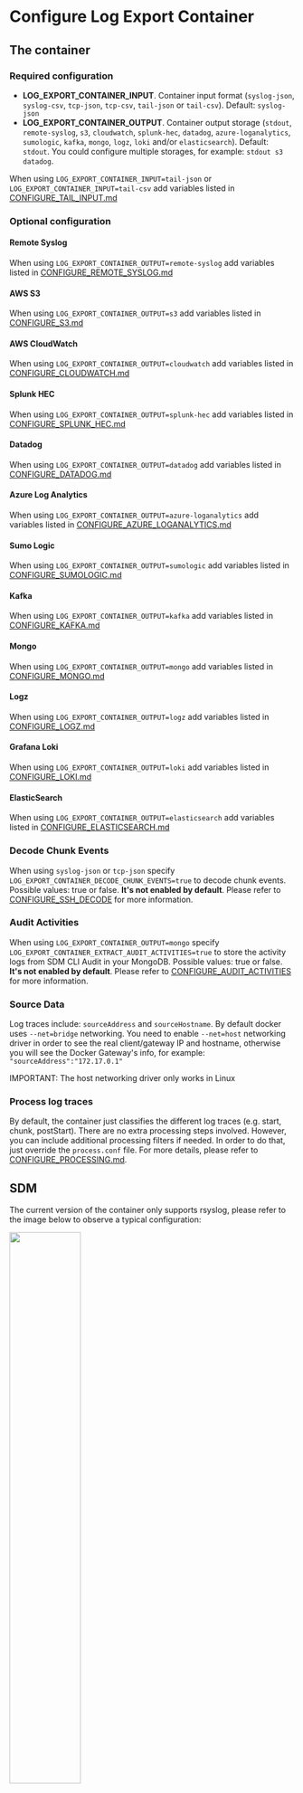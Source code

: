 # Configure Log Export Container

## The container

### Required configuration

- **LOG_EXPORT_CONTAINER_INPUT**. Container input format (`syslog-json`, `syslog-csv`, `tcp-json`, `tcp-csv`, `tail-json` or `tail-csv`). Default: `syslog-json`
- **LOG_EXPORT_CONTAINER_OUTPUT**. Container output storage (`stdout`, `remote-syslog`, `s3`, `cloudwatch`, `splunk-hec`, `datadog`, `azure-loganalytics`, `sumologic`, `kafka`, `mongo`, `logz`, `loki` and/or `elasticsearch`). Default: `stdout`. You could configure multiple storages, for example: `stdout s3 datadog`.

When using `LOG_EXPORT_CONTAINER_INPUT=tail-json` or `LOG_EXPORT_CONTAINER_INPUT=tail-csv` add variables listed in [CONFIGURE_TAIL_INPUT.md](CONFIGURE_TAIL_INPUT.md)

### Optional configuration

#### Remote Syslog

When using `LOG_EXPORT_CONTAINER_OUTPUT=remote-syslog` add variables listed in [CONFIGURE_REMOTE_SYSLOG.md](CONFIGURE_REMOTE_SYSLOG.md)

#### AWS S3

When using `LOG_EXPORT_CONTAINER_OUTPUT=s3` add variables listed in [CONFIGURE_S3.md](CONFIGURE_S3.md)

#### AWS CloudWatch

When using `LOG_EXPORT_CONTAINER_OUTPUT=cloudwatch` add variables listed in [CONFIGURE_CLOUDWATCH.md](CONFIGURE_CLOUDWATCH.md)

#### Splunk HEC

When using `LOG_EXPORT_CONTAINER_OUTPUT=splunk-hec` add variables listed in [CONFIGURE_SPLUNK_HEC.md](CONFIGURE_SPLUNK_HEC.md)

#### Datadog

When using `LOG_EXPORT_CONTAINER_OUTPUT=datadog` add variables listed in [CONFIGURE_DATADOG.md](CONFIGURE_DATADOG.md)

#### Azure Log Analytics

When using `LOG_EXPORT_CONTAINER_OUTPUT=azure-loganalytics` add variables listed in [CONFIGURE_AZURE_LOGANALYTICS.md](CONFIGURE_AZURE_LOGANALYTICS.md)

#### Sumo Logic

When using `LOG_EXPORT_CONTAINER_OUTPUT=sumologic` add variables listed in [CONFIGURE_SUMOLOGIC.md](CONFIGURE_SUMOLOGIC.md)

#### Kafka

When using `LOG_EXPORT_CONTAINER_OUTPUT=kafka` add variables listed in [CONFIGURE_KAFKA.md](CONFIGURE_KAFKA.md)

#### Mongo

When using `LOG_EXPORT_CONTAINER_OUTPUT=mongo` add variables listed in [CONFIGURE_MONGO.md](CONFIGURE_MONGO.md)

#### Logz

When using `LOG_EXPORT_CONTAINER_OUTPUT=logz` add variables listed in [CONFIGURE_LOGZ.md](CONFIGURE_LOGZ.md)

#### Grafana Loki

When using `LOG_EXPORT_CONTAINER_OUTPUT=loki` add variables listed in [CONFIGURE_LOKI.md](CONFIGURE_LOKI.md)

#### ElasticSearch

When using `LOG_EXPORT_CONTAINER_OUTPUT=elasticsearch` add variables listed in [CONFIGURE_ELASTICSEARCH.md](CONFIGURE_ELASTICSEARCH.md)

### Decode Chunk Events

When using `syslog-json` or `tcp-json` specify `LOG_EXPORT_CONTAINER_DECODE_CHUNK_EVENTS=true` to decode chunk events. Possible values: true or false. **It's not enabled by default**. Please refer to [CONFIGURE_SSH_DECODE](CONFIGURE_SSH_DECODE.md) for more information.

### Audit Activities

When using `LOG_EXPORT_CONTAINER_OUTPUT=mongo` specify `LOG_EXPORT_CONTAINER_EXTRACT_AUDIT_ACTIVITIES=true` to store the activity logs from SDM CLI Audit in your MongoDB. Possible values: true or false. **It's not enabled by default**. Please refer to [CONFIGURE_AUDIT_ACTIVITIES](CONFIGURE_AUDIT_ACTIVITIES.md) for more information.

### Source Data

Log traces include: `sourceAddress` and `sourceHostname`. By default docker uses `--net=bridge` networking. You need to enable `--net=host` networking driver in order to see the real client/gateway IP and hostname, otherwise you will see the Docker Gateway's info, for example: `"sourceAddress":"172.17.0.1"`

IMPORTANT: The host networking driver only works in Linux

### Process log traces

By default, the container just classifies the different log traces (e.g. start, chunk, postStart). There are no extra processing steps involved. However, you can include additional processing filters if needed. In order to do that, just override the `process.conf` file. For more details, please refer to [CONFIGURE_PROCESSING.md](CONFIGURE_PROCESSING.md).

## SDM

The current version of the container only supports rsyslog, please refer to the image below to observe a typical configuration:

<img src="https://user-images.githubusercontent.com/313803/123248041-76aab480-d4b5-11eb-8070-9da9619f02f7.png" data-canonical-src="https://user-images.githubusercontent.com/313803/123248041-76aab480-d4b5-11eb-8070-9da9619f02f7.png" width="50%" height="50%" />
